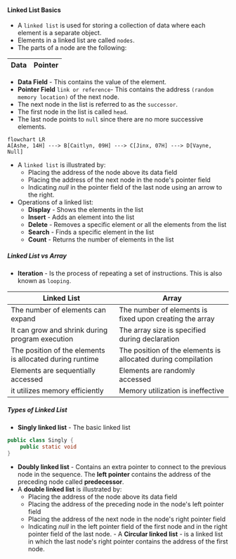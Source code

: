 #### Linked List Basics
- A `linked list` is used for storing a collection of data where each element is a separate object.
- Elements in a linked list are called `nodes`.
- The parts of a node are the following:

| **Data** | **Pointer** |
| ---- | ------- |

   - **Data Field** - This contains the value of the element.
   - **Pointer Field** `link or reference`-  This contains the address `(random memory location)` of the next node.
- The next node in the list is referred to as the `successor`.
- The first node in the list is called `head`.
- The last node points to `null` since there are no more successive elements.

```mermaid
flowchart LR
A[Ashe, 14H] ---> B[Caitlyn, 09H] ---> C[Jinx, 07H] ---> D[Vayne, Null]
```
- A `linked list` is illustrated by:
   - Placing the address of the node above its data field
   - Placing the address of the next node in the node's pointer field
   - Indicating *null* in the pointer field of the last node using an arrow to the right.
- Operations of a linked list:
   - **Display** - Shows the elements in the list
   - **Insert** - Adds an element into the list
   - **Delete** - Removes a specific element or all the elements from the list
   - **Search** - Finds a specific element in the list
   - **Count** - Returns the number of elements in the list

##### Linked List vs Array
- **Iteration** - Is the process of repeating a set of instructions. This is also known as `looping`.

| **Linked List** | **Array** |
| ----------- | ----- |
| The number of elements can expand | The number of elements is fixed upon creating the array |
| It can grow and shrink during program execution | The array size is specified during declaration |
| The position of the elements is allocated during runtime | The position of the elements is allocated during compilation |
| Elements are sequentially accessed | Elements are randomly accessed |
| it utilizes memory efficiently | Memory utilization is ineffective |


##### Types of Linked List
   - **Singly linked list** - The basic linked list
```java
public class Singly {
	public static void
}
```
   - **Doubly linked list** - Contains an extra pointer to connect to the previous node in the sequence. The **left pointer** contains the address of the preceding node called **predecessor**.
   - A **double linked list** is illustrated by:
	   - Placing the address of the node above its data field
	   - Placing the address of the preceding node in the node's left pointer field
	   - Placing the address of the next node in the node's right pointer field
	   - Indicating *null* in the left pointer field of the  first node and in the right pointer field of the last node.
	- A **Circular linked list** - is a linked list in which the last node's right pointer contains the address of the first node.